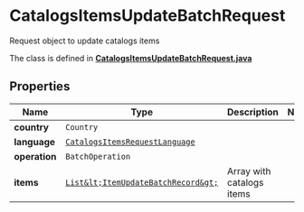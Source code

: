 

# CatalogsItemsUpdateBatchRequest

Request object to update catalogs items

The class is defined in **[CatalogsItemsUpdateBatchRequest.java](../../src/main/java/org/openapitools/model/CatalogsItemsUpdateBatchRequest.java)**

## Properties

Name | Type | Description | Notes
------------ | ------------- | ------------- | -------------
**country** | `Country` |  | 
**language** | [`CatalogsItemsRequestLanguage`](CatalogsItemsRequestLanguage.md) |  | 
**operation** | `BatchOperation` |  | 
**items** | [`List&lt;ItemUpdateBatchRecord&gt;`](ItemUpdateBatchRecord.md) | Array with catalogs items | 






